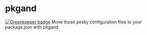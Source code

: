 # pkgand

[![Greenkeeper badge](https://badges.greenkeeper.io/Download/pkgand.svg)](https://greenkeeper.io/)
Move those pesky configuration files to your package.json with pkgand
